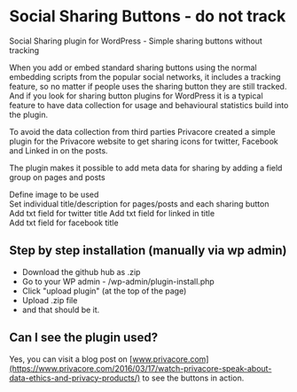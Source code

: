 # Social Sharing Buttons - do not track 
Social Sharing plugin for WordPress - Simple sharing buttons without tracking  

When you add or embed standard sharing buttons using the normal embedding scripts from the popular social networks, it includes a tracking feature, so no matter if people uses the sharing button they are still tracked. And if you look for sharing button plugins for WordPress it is a typical feature to have data collection for usage and behavioural statistics build into the plugin.

To avoid the data collection from third parties Privacore created a simple plugin for the Privacore website to get sharing icons for twitter, Facebook and Linked in on the posts. 

The plugin makes it possible to add meta data for sharing by adding a field group on pages and posts

Define image to be used  
Set individual title/description for pages/posts and each sharing button  
Add txt field for twitter title 
Add txt field for linked in title   
Add txt field for facebook title

## Step by step installation (manually via wp admin)  
 - Download the github hub as .zip 
 - Go to your WP admin - /wp-admin/plugin-install.php
 - Click "upload plugin" (at the top of the page)
 - Upload .zip file
 - and that should be it.

## Can I see the plugin used?
Yes, you can visit a blog post on [www.privacore.com](https://www.privacore.com/2016/03/17/watch-privacore-speak-about-data-ethics-and-privacy-products/) to see the buttons in action.

